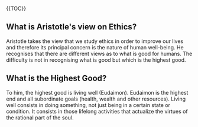 
{{TOC}}

## What is Aristotle's view on Ethics?

Aristotle takes the view that we study ethics in order to improve our lives and therefore its principal concern is the nature of human well-being. He recognises that there are different views as to what is good for humans. The difficulty is not in recognising what is good but which is the highest good. 

## What is the Highest Good?

To him, the highest good is living well (Eudaimon). Eudaimon is the highest end and all subordinate goals (health, wealth and other resources). Living well consists in doing something, not just being in a certain state or condition. It consists in those lifelong activities that actualize the virtues of the rational part of the soul.


